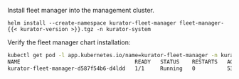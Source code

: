 Install fleet manager into the management cluster.

```console
helm install --create-namespace kurator-fleet-manager fleet-manager-{{< kurator-version >}}.tgz -n kurator-system
```

Verify the fleet manager chart installation:

```bash
kubectl get pod -l app.kubernetes.io/name=kurator-fleet-manager -n kurator-system
NAME                                    READY   STATUS    RESTARTS   AGE
kurator-fleet-manager-d587f54b6-d4ldd   1/1     Running   0          53s
```
